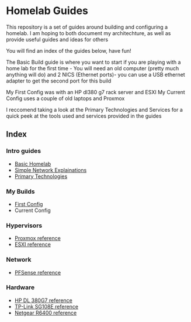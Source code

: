 # Homelab Guides
This repository is a set of guides around building and configuring a homelab.
I am hoping to both document my architechture, as well as provide useful guides and ideas for others 

You will find an index of the  guides below, have fun!

The Basic Build guide is where you want to start if you are playing with a home lab for the first time - You will need an old computer (pretty much anything will do) and 2 NICS (Ethernet ports)- you can use a USB ethernet adapter to get the second port for this build

My First Config was with an HP dl380 g7 rack server and ESXI
My Current Config uses a couple of old laptops and Proxmox

I reccomend taking a look at the Primary Technologies and Services for a quick peek at the tools used and services provided in the guides


## Index

### Intro guides
- [Basic Homelab](basicBuild.md)
- [Simple Network Explainations](simpleNetworks.md)
- [Primary Technologies](primaryServicesAndTechnologies.md)

### My Builds
- [First Config](firstConfig.md)
- Current Config

### Hypervisors
- [Proxmox reference](proxmoxIndex.md)
- [ESXI reference](esxiIndex.md)

### Network
- [PFSense reference](pfsenseIndex.md)

### Hardware
- [HP DL 380G7 reference](dl380g7Index.md)
- [TP-Link SG108E reference]()
- [Netgear R6400 reference]()